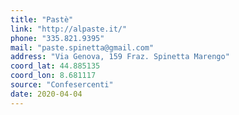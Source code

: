 ```yaml
---
title: "Pastè"
link: "http://alpaste.it/"
phone: "335.821.9395"
mail: "paste.spinetta@gmail.com"
address: "Via Genova, 159 Fraz. Spinetta Marengo"
coord_lat: 44.885135
coord_lon: 8.681117
source: "Confesercenti"
date: 2020-04-04
---
```



